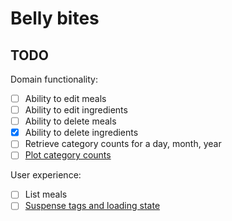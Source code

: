 # Belly bites

## TODO

Domain functionality:

- [ ] Ability to edit meals
- [ ] Ability to edit ingredients
- [ ] Ability to delete meals
- [x] Ability to delete ingredients
- [ ] Retrieve category counts for a day, month, year
- [ ] [Plot category counts](https://github.com/tremorlabs/tremor/tree/main)

User experience:

- [ ] List meals
- [ ] [Suspense tags and loading state](https://nextjs.org/docs/app/building-your-application/routing/loading-ui-and-streaming#instant-loading-states)
